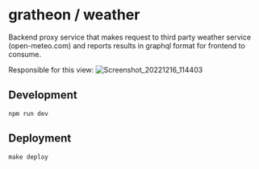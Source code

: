 # gratheon / weather
Backend proxy service that makes request to third party weather service (open-meteo.com) and reports results in graphql format for frontend to consume.

Responsible for this view:
![Screenshot_20221216_114403](https://user-images.githubusercontent.com/445122/208070396-59c2db8c-44e3-494d-a31f-ddd6741459f6.png)


## Development
```
npm run dev
```

## Deployment
```
make deploy
```
